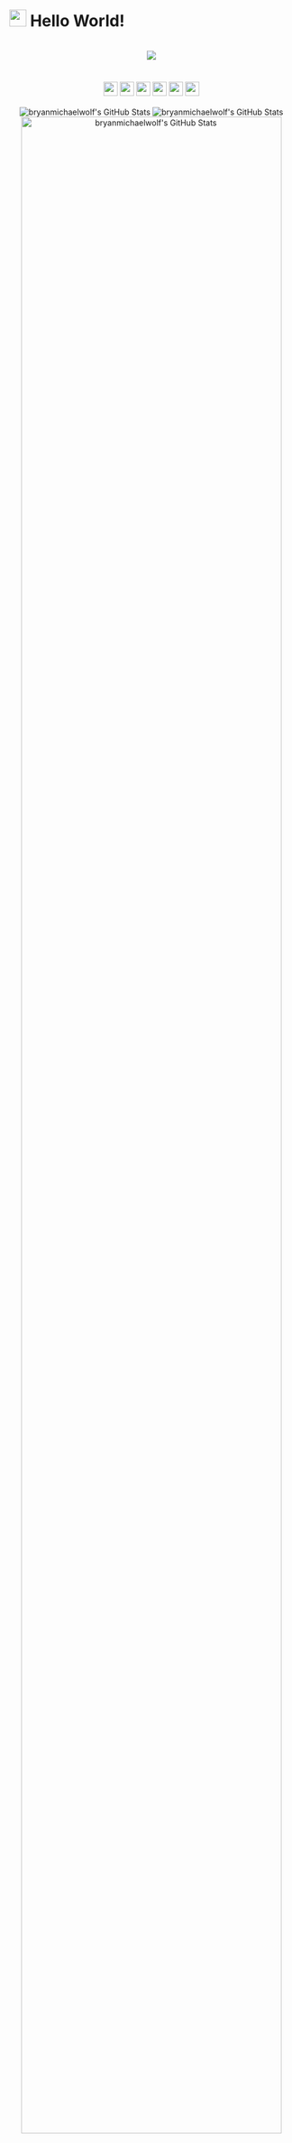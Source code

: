 # <img src="https://raw.githubusercontent.com/MartinHeinz/MartinHeinz/master/wave.gif" width="30px"> Hello World!

<br/>

<div align="center">
<a href="#"><img src="https://skillicons.dev/icons?i=html,,css,,sass,,tailwind,,bootstrap,,javascript,,regex,,jquery,,react,,redux,,next,,typescript,,nodejs,,express,,jest,,mongodb,,python,,django,,mysql,,wordpress,,vscode,,git,,github,,gitlab,,netlify,,postman,,vercel,,markdown,,raspberrypi,,pug,,docker,,deno,,figma,,graphql,,d3&perline=23&theme=light"/></a>
</div>

#
<div align="center" width="100%">
<a href="https://github.com/bryanmichaelwolf?tab=followers"><img src="https://img.shields.io/github/followers/bryanmichaelwolf?style=social&label=Followers" height="25"></a> <a href="https://github.com/bryanmichaelwolf?tab=stars"><img src="https://img.shields.io/github/stars/bryanmichaelwolf?style=social&label=Stars" height="25"></a> <a href="https://news.ycombinator.com"><img src="https://img.shields.io/hackernews/user-karma/bmwolf102990?style=social&label=Karma" height="25"></a> <img src="https://img.shields.io/badge/coding-pkmnsleep.com-0078D4?style=flat&logo=visual%20studio&logoColor=white" height="25"> <img src="https://img.shields.io/badge/listening_to-nothing_rn-F34E68?style=flat&logo=apple%20music&logoColor=white" height="25"> <img src="https://img.shields.io/badge/listening_to-It's_Super_Effective-9933CC?style=flat&logo=apple%20podcasts&logoColor=white" height="25">
</div>
<br/>

<div align="center">
<img src="https://github-readme-stats.vercel.app/api?username=bryanmichaelwolf&theme=dark&show_icons=true&hide_border=true&count_private=true" alt="bryanmichaelwolf's GitHub Stats"/>
<img src="https://github-readme-streak-stats.herokuapp.com/?user=bryanmichaelwolf&theme=dark&hide_border=true" alt="bryanmichaelwolf's GitHub Stats"/>
<img src="https://github-readme-stats.vercel.app/api/top-langs/?username=bryanmichaelwolf&theme=dark&show_icons=true&hide_border=true&layout=compact" alt="bryanmichaelwolf's GitHub Stats" width="95.75%"/>
</div>

#

### A Little About Me

🎓 I am a graduate of [Persevere Now](https://perseverenow.org)

🎓 I am a graduate of [Justice Through Code](https://centerforjustice.columbia.edu/justicethroughcode)

🧠 I am currently learning [Next.js](https://nextjs.org), [Tailwind](https://tailwindcss.com), [PHP](https://php.net) & [MySQL](https://mysql.com). I am also currently studying for my [CompTIA Security+](https://comptia.org/certifications/security) certification

🧑‍💻 I am currently a coding instructor for [Persevere Now](https://perseverenow.org)

🚀 My current passion project is a news & resource website for players of the [Pokémon Sleep](https://www.pokemonsleep.net/en/) mobile game

✨ Fun Fact #0 - I love camping, hiking, rock climbing and everything else "outdoorsy"

✨ Fun Fact #1 - My dream job is to be the first Muggle headmaster of Hogwarts

✨ Fun Fact #2 - I nerd out on all things Pokémon, Harry Potter, Yu-Gi-Oh!, D&D and MTG

#

### Contact me

📧 [bryanmwolf@icloud.com](mailto:bryanmwolf@icloud.com)
